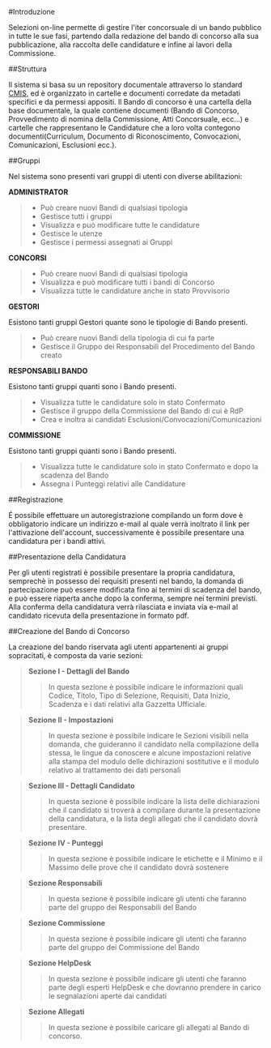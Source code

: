 
#Introduzione

Selezioni on-line permette di gestire l'iter concorsuale di un bando pubblico in tutte le sue fasi,
partendo dalla redazione del bando di concorso alla sua pubblicazione, alla raccolta delle candidature e infine 
ai lavori della Commissione.


##Struttura

Il sistema si basa su un repository documentale attraverso lo standard [CMIS](https://en.wikipedia.org/wiki/Content_Management_Interoperability_Services), ed è organizzato
in cartelle e documenti corredate da metadati specifici e da permessi appositi.
Il Bando di concorso è una cartella della base documentale, la quale contiene documenti (Bando di Concorso, Provvedimento di nomina della Commissione, Atti Concorsuale, ecc...) e cartelle 
che rappresentano le Candidature che a loro volta contegono documenti(Curriculum, Documento di Riconoscimento, Convocazioni, Comunicazioni, Esclusioni ecc.).


##Gruppi

Nel sistema sono presenti vari gruppi di utenti con diverse abilitazioni:

**ADMINISTRATOR**
> * Può creare nuovi Bandi di qualsiasi tipologia 
> * Gestisce tutti i gruppi
> * Visualizza e può modificare tutte le candidature
> * Gestisce le utenze
> * Gestisce i permessi assegnati ai Gruppi

**CONCORSI**
> * Può creare nuovi Bandi di qualsiasi tipologia 
> * Visualizza e può modificare tutti i bandi di Concorso
> * Visualizza tutte le candidature anche in stato Provvisorio

**GESTORI**

Esistono tanti gruppi Gestori quante sono le tipologie di Bando presenti.
> * Può creare nuovi Bandi della tipologia di cui fa parte 
> * Gestisce il Gruppo dei Responsabili del Procedimento del Bando creato

**RESPONSABILI BANDO**

Esistono tanti gruppi quanti sono i Bando presenti.
> * Visualizza tutte le candidature solo in stato Confermato
> * Gestisce il gruppo della Commissione del Bando di cui è RdP
> * Crea e inoltra ai candidati Esclusioni/Convocazioni/Comunicazioni


**COMMISSIONE**

Esistono tanti gruppi quanti sono i Bando presenti.
> * Visualizza tutte le candidature solo in stato Confermato e dopo la scadenza del Bando
> * Assegna i Punteggi relativi alle Candidature


##Registrazione

É possibile effettuare un autoregistrazione compilando un form dove è obbligatorio indicare un indirizzo e-mail al quale
verrà inoltrato il link per l'attivazione dell'account, successivamente è possibile presentare una candidatura per i bandi attivi.


##Presentazione della Candidatura

Per gli utenti registrati è possibile presentare la propria candidatura, semprechè in possesso dei requisiti presenti
nel bando, la domanda di partecipazione può essere modificata fino ai termini di scadenza del bando, e può essere riaperta
anche dopo la conferma, sempre nei termini previsti. Alla conferma della candidatura verrà rilasciata e inviata via e-mail
al candidato ricevuta della presentazione in formato pdf.


##Creazione del Bando di Concorso

La creazione del bando riservata agli utenti appartenenti ai gruppi sopracitati, è composta da varie sezioni:

> **Sezione I - Dettagli del Bando**
> > In questa sezione è possibile indicare le informazioni quali Codice, Titolo, Tipo di Selezione, Requisiti, Data Inizio, Scadenza e i dati relativi alla Gazzetta Ufficiale.

> **Sezione II - Impostazioni**
> > In questa sezione è possibile indicare le Sezioni visibili nella domanda, che guideranno il candidato nella compilazione della stessa, le lingue da conoscere e alcune impostazioni relative alla stampa del modulo delle dichirazioni sostitutive e il modulo relativo al trattamento dei dati personali

> **Sezione III - Dettagli Candidato**
> > In questa sezione è possibile indicare la lista delle dichiarazioni che il candidato si troverà a compilare durante la presentazione della candidatura, e la lista degli allegati che il candidato dovrà presentare.

> **Sezione IV - Punteggi**
> > In questa sezione è possibile indicare le etichette e il Minimo e il Massimo delle prove che il candidato dovrà sostenere

> **Sezione Responsabili**
> > In questa sezione è possibile indicare gli utenti che faranno parte del gruppo dei Responsabili del Bando

> **Sezione Commissione**
> > In questa sezione è possibile indicare gli utenti che faranno parte del gruppo dei Commissione del Bando

> **Sezione HelpDesk**
> > In questa sezione è possibile indicare gli utenti che faranno parte degli esperti HelpDesk e che dovranno prendere in carico le segnalazioni aperte dai candidati

> **Sezione Allegati**
> > In questa sezione è possibile caricare gli allegati al Bando di concorso.

